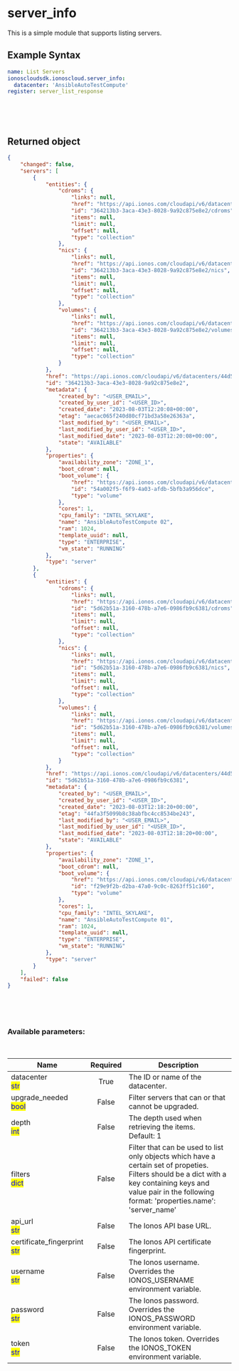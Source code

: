 # server_info

This is a simple module that supports listing servers.

## Example Syntax


```yaml
name: List Servers
ionoscloudsdk.ionoscloud.server_info:
  datacenter: 'AnsibleAutoTestCompute'
register: server_list_response

```

&nbsp;

&nbsp;
## Returned object
```json
{
    "changed": false,
    "servers": [
        {
            "entities": {
                "cdroms": {
                    "links": null,
                    "href": "https://api.ionos.com/cloudapi/v6/datacenters/44d57e0c-40c9-475f-9c23-53c369a1593e/servers/364213b3-3aca-43e3-8028-9a92c875e8e2/cdroms",
                    "id": "364213b3-3aca-43e3-8028-9a92c875e8e2/cdroms",
                    "items": null,
                    "limit": null,
                    "offset": null,
                    "type": "collection"
                },
                "nics": {
                    "links": null,
                    "href": "https://api.ionos.com/cloudapi/v6/datacenters/44d57e0c-40c9-475f-9c23-53c369a1593e/servers/364213b3-3aca-43e3-8028-9a92c875e8e2/nics",
                    "id": "364213b3-3aca-43e3-8028-9a92c875e8e2/nics",
                    "items": null,
                    "limit": null,
                    "offset": null,
                    "type": "collection"
                },
                "volumes": {
                    "links": null,
                    "href": "https://api.ionos.com/cloudapi/v6/datacenters/44d57e0c-40c9-475f-9c23-53c369a1593e/servers/364213b3-3aca-43e3-8028-9a92c875e8e2/volumes",
                    "id": "364213b3-3aca-43e3-8028-9a92c875e8e2/volumes",
                    "items": null,
                    "limit": null,
                    "offset": null,
                    "type": "collection"
                }
            },
            "href": "https://api.ionos.com/cloudapi/v6/datacenters/44d57e0c-40c9-475f-9c23-53c369a1593e/servers/364213b3-3aca-43e3-8028-9a92c875e8e2",
            "id": "364213b3-3aca-43e3-8028-9a92c875e8e2",
            "metadata": {
                "created_by": "<USER_EMAIL>",
                "created_by_user_id": "<USER_ID>",
                "created_date": "2023-08-03T12:20:08+00:00",
                "etag": "aecac065f240d80cf71bd3a58e26363a",
                "last_modified_by": "<USER_EMAIL>",
                "last_modified_by_user_id": "<USER_ID>",
                "last_modified_date": "2023-08-03T12:20:08+00:00",
                "state": "AVAILABLE"
            },
            "properties": {
                "availability_zone": "ZONE_1",
                "boot_cdrom": null,
                "boot_volume": {
                    "href": "https://api.ionos.com/cloudapi/v6/datacenters/44d57e0c-40c9-475f-9c23-53c369a1593e/volumes/54a002f5-f6f9-4a03-afdb-5bfb3a956dce",
                    "id": "54a002f5-f6f9-4a03-afdb-5bfb3a956dce",
                    "type": "volume"
                },
                "cores": 1,
                "cpu_family": "INTEL_SKYLAKE",
                "name": "AnsibleAutoTestCompute 02",
                "ram": 1024,
                "template_uuid": null,
                "type": "ENTERPRISE",
                "vm_state": "RUNNING"
            },
            "type": "server"
        },
        {
            "entities": {
                "cdroms": {
                    "links": null,
                    "href": "https://api.ionos.com/cloudapi/v6/datacenters/44d57e0c-40c9-475f-9c23-53c369a1593e/servers/5d62b51a-3160-478b-a7e6-0986fb9c6381/cdroms",
                    "id": "5d62b51a-3160-478b-a7e6-0986fb9c6381/cdroms",
                    "items": null,
                    "limit": null,
                    "offset": null,
                    "type": "collection"
                },
                "nics": {
                    "links": null,
                    "href": "https://api.ionos.com/cloudapi/v6/datacenters/44d57e0c-40c9-475f-9c23-53c369a1593e/servers/5d62b51a-3160-478b-a7e6-0986fb9c6381/nics",
                    "id": "5d62b51a-3160-478b-a7e6-0986fb9c6381/nics",
                    "items": null,
                    "limit": null,
                    "offset": null,
                    "type": "collection"
                },
                "volumes": {
                    "links": null,
                    "href": "https://api.ionos.com/cloudapi/v6/datacenters/44d57e0c-40c9-475f-9c23-53c369a1593e/servers/5d62b51a-3160-478b-a7e6-0986fb9c6381/volumes",
                    "id": "5d62b51a-3160-478b-a7e6-0986fb9c6381/volumes",
                    "items": null,
                    "limit": null,
                    "offset": null,
                    "type": "collection"
                }
            },
            "href": "https://api.ionos.com/cloudapi/v6/datacenters/44d57e0c-40c9-475f-9c23-53c369a1593e/servers/5d62b51a-3160-478b-a7e6-0986fb9c6381",
            "id": "5d62b51a-3160-478b-a7e6-0986fb9c6381",
            "metadata": {
                "created_by": "<USER_EMAIL>",
                "created_by_user_id": "<USER_ID>",
                "created_date": "2023-08-03T12:18:20+00:00",
                "etag": "44fa3f5099b8c38abfbc4cc8534be243",
                "last_modified_by": "<USER_EMAIL>",
                "last_modified_by_user_id": "<USER_ID>",
                "last_modified_date": "2023-08-03T12:18:20+00:00",
                "state": "AVAILABLE"
            },
            "properties": {
                "availability_zone": "ZONE_1",
                "boot_cdrom": null,
                "boot_volume": {
                    "href": "https://api.ionos.com/cloudapi/v6/datacenters/44d57e0c-40c9-475f-9c23-53c369a1593e/volumes/f29e9f2b-d2ba-47a0-9c0c-8263ff51c160",
                    "id": "f29e9f2b-d2ba-47a0-9c0c-8263ff51c160",
                    "type": "volume"
                },
                "cores": 1,
                "cpu_family": "INTEL_SKYLAKE",
                "name": "AnsibleAutoTestCompute 01",
                "ram": 1024,
                "template_uuid": null,
                "type": "ENTERPRISE",
                "vm_state": "RUNNING"
            },
            "type": "server"
        }
    ],
    "failed": false
}

```

&nbsp;

&nbsp;
### Available parameters:
&nbsp;

<table data-full-width="true">
  <thead>
    <tr>
      <th width="22.8vw">Name</th>
      <th width="10.8vw" align="center">Required</th>
      <th>Description</th>
    </tr>
  </thead>
  <tbody>
  <tr>
  <td>datacenter<br/><mark style="color:blue;">str</mark></td>
  <td align="center">True</td>
  <td>The ID or name of the datacenter.</td>
  </tr>
  <tr>
  <td>upgrade_needed<br/><mark style="color:blue;">bool</mark></td>
  <td align="center">False</td>
  <td>Filter servers that can or that cannot be upgraded.</td>
  </tr>
  <tr>
  <td>depth<br/><mark style="color:blue;">int</mark></td>
  <td align="center">False</td>
  <td>The depth used when retrieving the items.<br />Default: 1</td>
  </tr>
  <tr>
  <td>filters<br/><mark style="color:blue;">dict</mark></td>
  <td align="center">False</td>
  <td>Filter that can be used to list only objects which have a certain set of propeties. Filters should be a dict with a key containing keys and value pair in the following format: 'properties.name': 'server_name'</td>
  </tr>
  <tr>
  <td>api_url<br/><mark style="color:blue;">str</mark></td>
  <td align="center">False</td>
  <td>The Ionos API base URL.</td>
  </tr>
  <tr>
  <td>certificate_fingerprint<br/><mark style="color:blue;">str</mark></td>
  <td align="center">False</td>
  <td>The Ionos API certificate fingerprint.</td>
  </tr>
  <tr>
  <td>username<br/><mark style="color:blue;">str</mark></td>
  <td align="center">False</td>
  <td>The Ionos username. Overrides the IONOS_USERNAME environment variable.</td>
  </tr>
  <tr>
  <td>password<br/><mark style="color:blue;">str</mark></td>
  <td align="center">False</td>
  <td>The Ionos password. Overrides the IONOS_PASSWORD environment variable.</td>
  </tr>
  <tr>
  <td>token<br/><mark style="color:blue;">str</mark></td>
  <td align="center">False</td>
  <td>The Ionos token. Overrides the IONOS_TOKEN environment variable.</td>
  </tr>
  </tbody>
</table>
